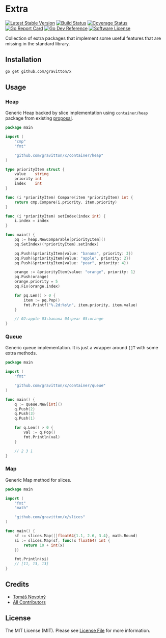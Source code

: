 # Extra

[![Latest Stable Version][ico-release]][link-release]
[![Build Status][ico-workflow]][link-workflow]
[![Coverage Status][ico-coverage]][link-coverage]
[![Go Report Card][ico-go-report-card]][link-go-report-card]
[![Go Dev Reference][ico-go-dev-reference]][link-go-dev-reference]
[![Software License][ico-license]][link-licence]

Collection of extra packages that implement some useful features that are missing in the standard library.


## Installation

```bash
go get github.com/gravitton/x
```


## Usage

### Heap

Generic Heap backed by slice implementation using `container/heap` package from existing [proposal](https://github.com/golang/go/issues/47632).

```go
package main

import (
	"cmp"
	"fmt"

	"github.com/gravitton/x/container/heap"
)

type priorityItem struct {
	value    string
	priority int
	index    int
}

func (i *priorityItem) Compare(item *priorityItem) int {
	return cmp.Compare(i.priority, item.priority)
}

func (i *priorityItem) setIndex(index int) {
	i.index = index
}

func main() {
	pq := heap.NewComparable[priorityItem]()
	pq.SetIndex((*priorityItem).setIndex)

	pq.Push(&priorityItem{value: "banana", priority: 3})
	pq.Push(&priorityItem{value: "apple", priority: 2})
	pq.Push(&priorityItem{value: "pear", priority: 4})

	orange := &priorityItem{value: "orange", priority: 1}
	pq.Push(orange)
	orange.priority = 5
	pq.Fix(orange.index)

	for pq.Len() > 0 {
		item := pq.Pop()
		fmt.Printf("%.2d:%s\n", item.priority, item.value)
	}

	// 02:apple 03:banana 04:pear 05:orange
}
```

### Queue

Generic queue implementation. It is just a wrapper around `[]T` with some extra methods.

```go
package main

import (
	"fmt"

	"github.com/gravitton/x/container/queue"
)

func main() {
	q := queue.New[int]()
	q.Push(2)
	q.Push(3)
	q.Push(1)

	for q.Len() > 0 {
		val := q.Pop()
		fmt.Println(val)
	}

	// 2 3 1
}
```

### Map

Generic Map method for slices.

```go
package main

import (
	"fmt"
	"math"

	"github.com/gravitton/x/slices"
)

func main() {
	sf := slices.Map([]float64{1.1, 2.6, 3.4}, math.Round)
	si := slices.Map(sf, func(x float64) int {
		return 10 + int(x)
	})

	fmt.Println(si)
	// [11, 13, 13]
}
```
## Credits

- [Tomáš Novotný](https://github.com/tomas-novotny)
- [All Contributors][link-contributors]


## License

The MIT License (MIT). Please see [License File][link-licence] for more information.


[ico-license]:              https://img.shields.io/github/license/gravitton/x.svg?style=flat-square&colorB=blue
[ico-workflow]:             https://img.shields.io/github/actions/workflow/status/gravitton/x/main.yml?branch=main&style=flat-square
[ico-release]:              https://img.shields.io/github/v/release/gravitton/x?style=flat-square&colorB=blue
[ico-go-dev-reference]:     https://img.shields.io/badge/go.dev-reference-blue?style=flat-square
[ico-go-report-card]:       https://goreportcard.com/badge/github.com/gravitton/x?style=flat-square
[ico-coverage]:             https://img.shields.io/coverallsCoverage/github/gravitton/x?style=flat-square

[link-author]:              https://github.com/gravitton
[link-release]:             https://github.com/gravitton/x/releases
[link-contributors]:        https://github.com/gravitton/x/contributors
[link-licence]:             ./LICENSE.md
[link-changelog]:           ./CHANGELOG.md
[link-workflow]:            https://github.com/gravitton/x/actions
[link-go-dev-reference]:    https://pkg.go.dev/github.com/gravitton/x
[link-go-report-card]:      https://goreportcard.com/report/github.com/gravitton/x
[link-coverage]:            https://coveralls.io/github/gravitton/x
